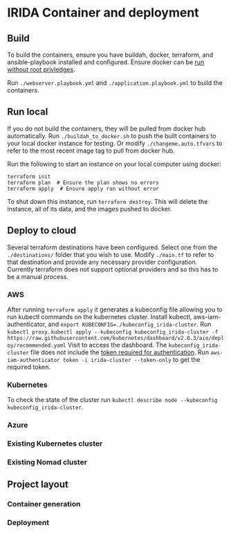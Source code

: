 # IRIDA Container and deployment

## Build

To build the containers, ensure you have buildah, docker, terraform, and ansible-playbook installed and configured.
Ensure docker can be [run without root privledges](https://docs.docker.com/engine/install/linux-postinstall/).

Run `./webserver.playbook.yml` and `./application.playbook.yml` to build the containers.

## Run local
If you do not build the containers, they will be pulled from docker hub automatically.
Run `./buildah_to_docker.sh` to push the built containers to your local docker instance for testing.
Or modify `./changeme.auto.tfvars` to refer to the most recent image tag to pull from docker hub.

Run the following to start an instance on your local computer using docker:
```shell script
terraform init
terraform plan  # Ensure the plan shows no errors
terraform apply  # Ensure apply ran without error
```

To shut down this instance, run `terraform destroy`. This will delete the instance, all of its data, and the images
pushed to docker.

## Deploy to cloud

Several terraform destinations have been configured. Select one from the `./destinations/` folder that you wish to use.
Modify `./main.tf` to refer to that destination and provide any necessary provider configuration.
Currently terraform does not support optional providers and so this has to be a manual process.


### AWS

After running `terraform apply` it generates a kubeconfig file allowing you to run kubectl commands on the kubernetes cluster.
Install kubectl, aws-iam-authenticator, and `export KUBECONFIG=./kubeconfig_irida-cluster`. Run `kubectl proxy`.
`kubectl apply --kubeconfig kubeconfig_irida-cluster -f https://raw.githubusercontent.com/kubernetes/dashboard/v2.0.3/aio/deploy/recommended.yaml`
Visit [](http://localhost:8001/api/v1/namespaces/kubernetes-dashboard/services/https:kubernetes-dashboard:/proxy/) to
access the dashboard. The `kubeconfig_irida-cluster` file does not include the 
[token required for authentication](https://github.com/kubernetes/dashboard/issues/2474#issuecomment-348811806). 
Run `aws-iam-authenticator token -i irida-cluster --token-only` to get the required token.

### Kubernetes

To check the state of the cluster run `kubectl describe node --kubeconfig kubeconfig_irida-cluster`.



### Azure

### Existing Kubernetes cluster

### Existing Nomad cluster

## Project layout

### Container generation



### Deployment